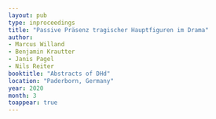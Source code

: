 ```yaml
---
layout: pub
type: inproceedings
title: "Passive Präsenz tragischer Hauptfiguren im Drama"
author:
- Marcus Willand
- Benjamin Krautter
- Janis Pagel
- Nils Reiter
booktitle: "Abstracts of DHd"
location: "Paderborn, Germany"
year: 2020
month: 3
toappear: true
---
```

